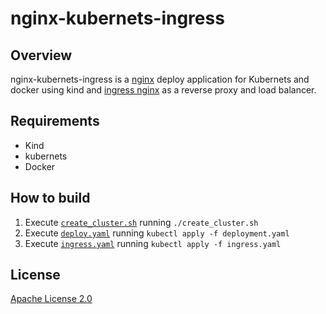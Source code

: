 # nginx-kubernets-ingress

## Overview
nginx-kubernets-ingress is a [nginx](https://www.nginx.org/) deploy application for Kubernets and docker using kind and [ingress nginx](https://github.com/kubernetes/ingress-nginx/) as a reverse proxy and load balancer.

## Requirements

- Kind
- kubernets
- Docker

## How to build

1. Execute [`create_cluster.sh`](create_cluster.sh) running  `./create_cluster.sh`
2. Execute [`deploy.yaml`](deploy.yaml) running  `kubectl apply -f deployment.yaml`
3. Execute [`ingress.yaml`](ingress.yaml) running  `kubectl apply -f ingress.yaml`


## License

[Apache License 2.0](https://github.com/kubernetes/ingress-nginx/blob/main/LICENSE)

